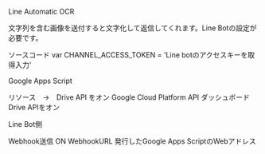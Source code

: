 Line Automatic OCR

文字列を含む画像を送付すると文字化して返信してくれます。Line Botの設定が必要です。

ソースコード
var CHANNEL_ACCESS_TOKEN = 'Line botのアクセスキーを取得入力'


Google Apps Script

リソース　→　Drive API をオン
Google Cloud Platform API ダッシュボード  Drive APIをオン


Line Bot側

Webhook送信  ON
WebhookURL  発行したGoogle Apps ScriptのWebアドレス

